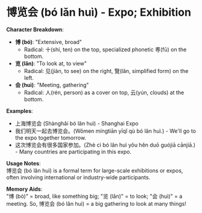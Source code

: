 # **博览会 (bó lǎn huì) - Expo; Exhibition**

**Character Breakdown**:  
- **博 (bó)**: "Extensive, broad"
  - Radical: 十(shí, ten) on the top, specialized phonetic 尃(fū) on the bottom.  
- **览 (lǎn)**: "To look at, to view"
  - Radical: 见(jiàn, to see) on the right, 覽(lǎn, simplified form) on the left.  
- **会 (huì)**: "Meeting, gathering"
  - Radical: 人(rén, person) as a cover on top, 云(yún, clouds) at the bottom.

**Examples**:  
- 上海博览会 (Shànghǎi bó lǎn huì) - Shanghai Expo  
- 我们明天一起去博览会。(Wǒmen míngtiān yīqǐ qù bó lǎn huì.) - We'll go to the expo together tomorrow.  
- 这次博览会有很多国家参加。(Zhè cì bó lǎn huì yǒu hěn duō guójiā cānjiā.) - Many countries are participating in this expo.

**Usage Notes**:  
博览会 (bó lǎn huì) is a formal term for large-scale exhibitions or expos, often involving international or industry-wide participants.

**Memory Aids**:  
"博 (bó)" = broad, like something big; "览 (lǎn)" = to look; "会 (huì)" = a meeting. So, 博览会 (bó lǎn huì) = a big gathering to look at many things!